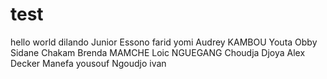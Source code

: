 # test
hello world
dilando
Junior Essono
farid yomi
Audrey KAMBOU
Youta Obby Sidane
Chakam
Brenda MAMCHE
Loic NGUEGANG
Choudja Djoya Alex Decker
Manefa yousouf
Ngoudjo ivan